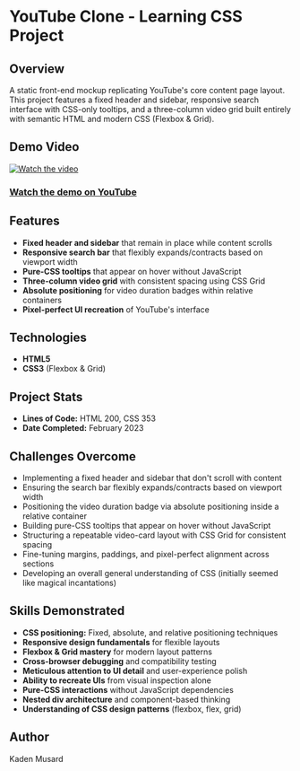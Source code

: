 # YouTube Clone - Learning CSS Project

## Overview
A static front-end mockup replicating YouTube's core content page layout. This project features a fixed header and sidebar, responsive search interface with CSS-only tooltips, and a three-column video grid built entirely with semantic HTML and modern CSS (Flexbox & Grid).

## Demo Video 
[![Watch the video](https://img.youtube.com/vi/qx0TO4vkBT0/maxresdefault.jpg)](https://youtu.be/qx0TO4vkBT0)

### [Watch the demo on YouTube](https://youtu.be/qx0TO4vkBT0)

## Features
- **Fixed header and sidebar** that remain in place while content scrolls
- **Responsive search bar** that flexibly expands/contracts based on viewport width
- **Pure-CSS tooltips** that appear on hover without JavaScript
- **Three-column video grid** with consistent spacing using CSS Grid
- **Absolute positioning** for video duration badges within relative containers
- **Pixel-perfect UI recreation** of YouTube's interface

## Technologies
- **HTML5**
- **CSS3** (Flexbox & Grid)

## Project Stats
- **Lines of Code:** HTML 200, CSS 353
- **Date Completed:** February 2023

## Challenges Overcome
- Implementing a fixed header and sidebar that don't scroll with content
- Ensuring the search bar flexibly expands/contracts based on viewport width
- Positioning the video duration badge via absolute positioning inside a relative container
- Building pure-CSS tooltips that appear on hover without JavaScript
- Structuring a repeatable video-card layout with CSS Grid for consistent spacing
- Fine-tuning margins, paddings, and pixel-perfect alignment across sections
- Developing an overall general understanding of CSS (initially seemed like magical incantations)

## Skills Demonstrated
- **CSS positioning:** Fixed, absolute, and relative positioning techniques
- **Responsive design fundamentals** for flexible layouts
- **Flexbox & Grid mastery** for modern layout patterns
- **Cross-browser debugging** and compatibility testing
- **Meticulous attention to UI detail** and user-experience polish
- **Ability to recreate UIs** from visual inspection alone
- **Pure-CSS interactions** without JavaScript dependencies
- **Nested div architecture** and component-based thinking
- **Understanding of CSS design patterns** (flexbox, flex, grid)

## Author 

Kaden Musard
